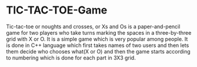 # TIC-TAC-TOE-Game
Tic-tac-toe or noughts and crosses, or Xs and Os is a paper-and-pencil game for two players who take turns marking the spaces in a three-by-three grid with X or O.
It is a simple game which is very popular among people.
It is done in C++ language which first takes names of two users and then lets them decide who chooses what(X or O) and then the game starts according to numbering which is done for each part in 3X3 grid. 
